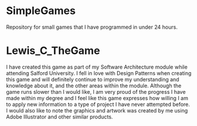 # SimpleGames
Repository for small games that I have programmed in under 24 hours.

# Lewis_C_TheGame
I have created this game as part of my Software Architecture module while attending Salford University.
I fell in love with Design Patterns when creating this game and will definitely continue to improve my
understanding and knowledge about it, and the other areas within the module.
Although the game runs slower than I would like, I am very proud of the progress I have made within my
degree and I feel like this game expresses how willing I am to apply new information to a type of project
I have never attempted before. I would also like to note the graphics and artwork was created by me using
Adobe Illustrator and other similar products.
